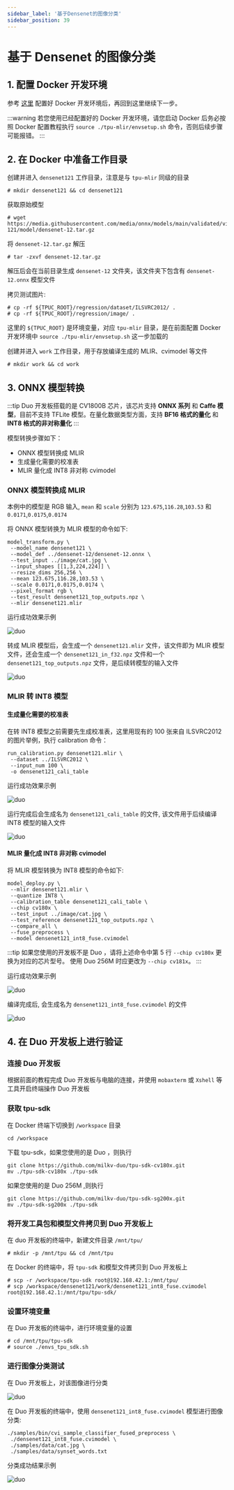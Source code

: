 ```yaml
---
sidebar_label: '基于Densenet的图像分类'
sidebar_position: 39
---
```


# 基于 Densenet 的图像分类

## 1. 配置 Docker 开发环境

参考 [这里](https://milkv.io/zh/docs/duo/application-development/tpu/tpu-docker) 配置好 Docker 开发环境后，再回到这里继续下一步。

:::warning
若您使用已经配置好的 Docker 开发环境，请您启动 Docker 后务必按照 Docker 配置教程执行 `source ./tpu-mlir/envsetup.sh` 命令，否则后续步骤可能报错。
:::

## 2. 在 Docker 中准备工作目录

创建并进入 `densenet121` 工作目录，注意是与 `tpu-mlir` 同级的目录
```
# mkdir densenet121 && cd densenet121
```

获取原始模型
```
# wget https://media.githubusercontent.com/media/onnx/models/main/validated/vision/classification/densenet-121/model/densenet-12.tar.gz
```
将 `densenet-12.tar.gz` 解压
```
# tar -zxvf densenet-12.tar.gz
```
解压后会在当前目录生成 `densenet-12` 文件夹，该文件夹下包含有 `densenet-12.onnx` 模型文件

拷贝测试图片:
```
# cp -rf ${TPUC_ROOT}/regression/dataset/ILSVRC2012/ .
# cp -rf ${TPUC_ROOT}/regression/image/ .
```
这里的 `${TPUC_ROOT}` 是环境变量，对应 `tpu-mlir` 目录，是在前面配置 Docker 开发环境中 `source ./tpu-mlir/envsetup.sh` 这一步加载的

创建并进入 `work` 工作目录，用于存放编译生成的 MLIR、cvimodel 等文件
```
# mkdir work && cd work
```

## 3. ONNX 模型转换

:::tip
Duo 开发板搭载的是 CV1800B 芯片，该芯片支持 **ONNX 系列** 和 **Caffe 模型**，目前不支持 TFLite 模型。在量化数据类型方面，支持 **BF16 格式的量化** 和 **INT8 格式的非对称量化**
:::

模型转换步骤如下：
- ONNX 模型转换成 MLIR
- 生成量化需要的校准表
- MLIR 量化成 INT8 非对称 cvimodel

### ONNX 模型转换成 MLIR

本例中的模型是 RGB 输入, `mean` 和 `scale` 分别为 `123.675`,`116.28`,`103.53` 和 `0.0171`,`0.0175`,`0.0174`

将 ONNX 模型转换为 MLIR 模型的命令如下:
```
model_transform.py \
 --model_name densenet121 \
 --model_def ../densenet-12/densenet-12.onnx \
 --test_input ../image/cat.jpg \
 --input_shapes [[1,3,224,224]] \
 --resize_dims 256,256 \
 --mean 123.675,116.28,103.53 \
 --scale 0.0171,0.0175,0.0174 \
 --pixel_format rgb \
 --test_result densenet121_top_outputs.npz \
 --mlir densenet121.mlir
```

运行成功效果示例

![duo](/docs/duo/tpu/duo-tpu-densenet_05.png)

转成 MLIR 模型后，会生成一个 `densenet121.mlir` 文件，该文件即为 MLIR 模型文件，还会生成一个 `densenet121_in_f32.npz` 文件和一个 `densenet121_top_outputs.npz` 文件，是后续转模型的输入文件

![duo](/docs/duo/tpu/duo-tpu-densenet_06.png)

### MLIR 转 INT8 模型

#### 生成量化需要的校准表

在转 INT8 模型之前需要先生成校准表，这里用现有的 100 张来自 ILSVRC2012 的图片举例，执行 calibration 命令：
```
run_calibration.py densenet121.mlir \
 --dataset ../ILSVRC2012 \
 --input_num 100 \
 -o densenet121_cali_table
```

运行成功效果示例

![duo](/docs/duo/tpu/duo-tpu-densenet_07.png)

运行完成后会生成名为 `densenet121_cali_table` 的文件, 该文件用于后续编译 INT8 模型的输入文件

![duo](/docs/duo/tpu/duo-tpu-densenet_08.png)

#### MLIR 量化成 INT8 非对称 cvimodel

将 MLIR 模型转换为 INT8 模型的命令如下:
```
model_deploy.py \
 --mlir densenet121.mlir \
 --quantize INT8 \
 --calibration_table densenet121_cali_table \
 --chip cv180x \
 --test_input ../image/cat.jpg \
 --test_reference densenet121_top_outputs.npz \
 --compare_all \
 --fuse_preprocess \
 --model densenet121_int8_fuse.cvimodel
```

:::tip
如果您使用的开发板不是 Duo ，请将上述命令中第 5 行 `--chip cv180x` 更换为对应的芯片型号。
使用 Duo 256M 时应更改为 `--chip cv181x`。
:::

运行成功效果示例

![duo](/docs/duo/tpu/duo-tpu-densenet_09.png)

编译完成后, 会生成名为 `densenet121_int8_fuse.cvimodel` 的文件

![duo](/docs/duo/tpu/duo-tpu-densenet_10.png)

## 4. 在 Duo 开发板上进行验证

### 连接 Duo 开发板

根据前面的教程完成 Duo 开发板与电脑的连接，并使用 `mobaxterm` 或 `Xshell` 等工具开启终端操作 Duo 开发板

### 获取 tpu-sdk

在 Docker 终端下切换到 `/workspace` 目录
```
cd /workspace
```

下载 tpu-sdk，如果您使用的是 Duo ，则执行
```
git clone https://github.com/milkv-duo/tpu-sdk-cv180x.git
mv ./tpu-sdk-cv180x ./tpu-sdk
```

如果您使用的是 Duo 256M ,则执行
```
git clone https://github.com/milkv-duo/tpu-sdk-sg200x.git
mv ./tpu-sdk-sg200x ./tpu-sdk
```

### 将开发工具包和模型文件拷贝到 Duo 开发板上

在 duo 开发板的终端中，新建文件目录 `/mnt/tpu/`
```
# mkdir -p /mnt/tpu && cd /mnt/tpu
```

在 Docker 的终端中，将 `tpu-sdk` 和模型文件拷贝到 Duo 开发板上
```
# scp -r /workspace/tpu-sdk root@192.168.42.1:/mnt/tpu/
# scp /workspace/densenet121/work/densenet121_int8_fuse.cvimodel root@192.168.42.1:/mnt/tpu/tpu-sdk/
```

### 设置环境变量

在 Duo 开发板的终端中，进行环境变量的设置
```
# cd /mnt/tpu/tpu-sdk
# source ./envs_tpu_sdk.sh
```

### 进行图像分类测试

在 Duo 开发板上，对该图像进行分类

![duo](/docs/duo/tpu/duo-tpu-cat.jpg)

在 Duo 开发板的终端中，使用 `densenet121_int8_fuse.cvimodel` 模型进行图像分类:
```
./samples/bin/cvi_sample_classifier_fused_preprocess \
 ./densenet121_int8_fuse.cvimodel \
 ./samples/data/cat.jpg \
 ./samples/data/synset_words.txt
```

分类成功结果示例

![duo](/docs/duo/tpu/duo-tpu-densenet_11.png)
